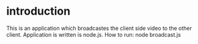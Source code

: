 # introduction
This is an application which broadcastes the client side video to the other client.
Application is written is node.js.
How to run:
node broadcast.js
